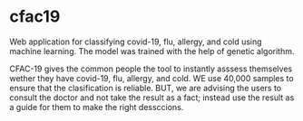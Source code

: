# cfac19
Web application for classifying covid-19, flu, allergy, and cold using machine learning. The model was trained with the help of genetic algorithm.

CFAC-19 gives the common people the tool to instantly asssess themselves wether they have covid-19, flu, allergy, and cold. WE use 40,000 samples to ensure that the clasification 
is reliable. BUT, we are advising the users to consult the doctor and not take the result as a fact; instead use the result as a guide for them to make the 
right dessccions.
